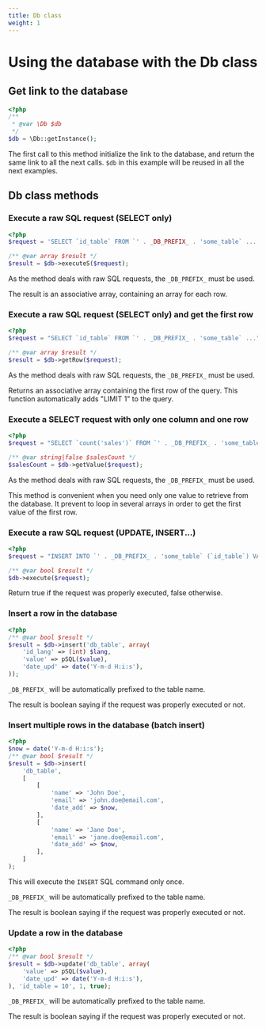```yaml
---
title: Db class
weight: 1
---
```


# Using the database with the Db class

## Get link to the database

```php
<?php
/**
 * @var \Db $db
 */
$db = \Db::getInstance();
```

The first call to this method initialize the link to the database, and return the same link to all the next calls.
`$db` in this example will be reused in all the next examples.

## Db class methods

### Execute a raw SQL request (SELECT only)

```php
<?php
$request = 'SELECT `id_table` FROM `' . _DB_PREFIX_ . 'some_table` ...';

/** @var array $result */
$result = $db->executeS($request);
```

As the method deals with raw SQL requests, the `_DB_PREFIX_` must be used.

The result is an associative array, containing an array for each row.

### Execute a raw SQL request (SELECT only) and get the first row

```php
<?php
$request = "SELECT `id_table` FROM `' . _DB_PREFIX_ . 'some_table` ...";

/** @var array $result */
$result = $db->getRow($request);
```

As the method deals with raw SQL requests, the `_DB_PREFIX_` must be used.

Returns an associative array containing the first row of the query.
This function automatically adds "LIMIT 1" to the query.

### Execute a SELECT request with only one column and one row

```php
<?php
$request = "SELECT `count('sales')` FROM `' . _DB_PREFIX_ . 'some_table` ...";

/** @var string|false $salesCount */
$salesCount = $db->getValue($request);
```

As the method deals with raw SQL requests, the `_DB_PREFIX_` must be used.

This method is convenient when you need only one value to retrieve from the database.
It prevent to loop in several arrays in order to get the first value of the first row.

### Execute a raw SQL request (UPDATE, INSERT...)

```php
<?php
$request = "INSERT INTO `' . _DB_PREFIX_ . 'some_table` (`id_table`) VALUES (10)";

/** @var bool $result */
$db->execute($request);
```

Return true if the request was properly executed, false otherwise.

### Insert a row in the database

```php
<?php
/** @var bool $result */
$result = $db->insert('db_table', array(
    'id_lang' => (int) $lang,
    'value' => pSQL($value),
    'date_upd' => date('Y-m-d H:i:s'),
));
```

`_DB_PREFIX_` will be automatically prefixed to the table name.

The result is boolean saying if the request was properly executed or not.

### Insert multiple rows in the database (batch insert)

```php
<?php
$now = date('Y-m-d H:i:s');
/** @var bool $result */
$result = $db->insert(
    'db_table',
    [
        [
            'name' => 'John Doe',
            'email' => 'john.doe@email.com',
            'date_add' => $now,
        ],
        [
            'name' => 'Jane Doe',
            'email' => 'jane.doe@email.com',
            'date_add' => $now,
        ],
    ]
);
```
This will execute the `INSERT` SQL command only once.

`_DB_PREFIX_` will be automatically prefixed to the table name.

The result is boolean saying if the request was properly executed or not.


### Update a row in the database

```php
<?php
/** @var bool $result */
$result = $db->update('db_table', array(
    'value' => pSQL($value),
    'date_upd' => date('Y-m-d H:i:s'),
), 'id_table = 10', 1, true);
```

`_DB_PREFIX_` will be automatically prefixed to the table name.

The result is boolean saying if the request was properly executed or not.
